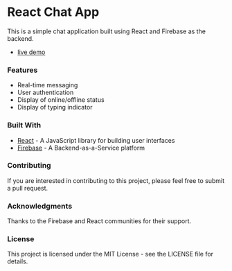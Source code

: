 # React Chat App

This is a simple chat application built using React and Firebase as the backend.

- [live demo](https://rishawraj.github.io/react-chat-app/)

### Features

- Real-time messaging
- User authentication
- Display of online/offline status
- Display of typing indicator

### Built With

- [React](https://reactjs.org/) - A JavaScript library for building user interfaces
- [Firebase](https://firebase.google.com/) - A Backend-as-a-Service platform

### Contributing

If you are interested in contributing to this project, please feel free to submit a pull request.

### Acknowledgments

Thanks to the Firebase and React communities for their support.

### License

This project is licensed under the MIT License - see the LICENSE file for details.
